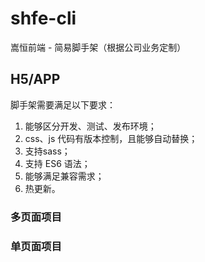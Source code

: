 # shfe-cli

嵩恒前端 - 简易脚手架（根据公司业务定制）

## H5/APP

脚手架需要满足以下要求：

1. 能够区分开发、测试、发布环境；
2. css、js 代码有版本控制，且能够自动替换；
3. 支持sass；
4. 支持 ES6 语法；
5. 能够满足兼容需求；
6. 热更新。

### 多页面项目

### 单页面项目
